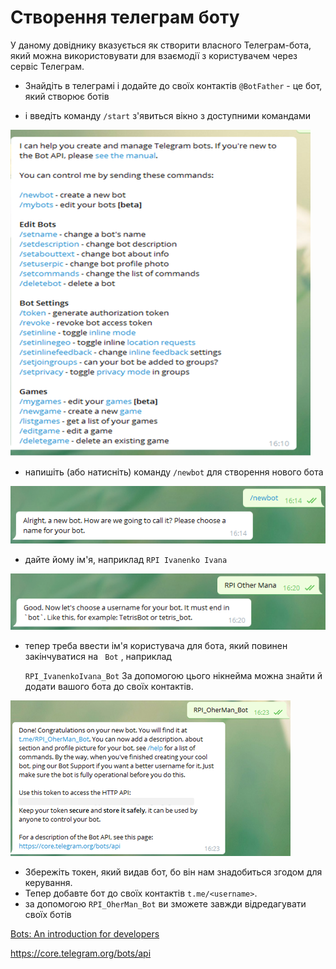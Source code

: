 # Створення телеграм боту

У даному довіднику вказується як створити власного Телеграм-бота, який можна використовувати для взаємодії з користувачем через сервіс Телеграм.

- Знайдіть в телеграмі і додайте до своїх контактів `@BotFather` - це бот, який створює ботів

-  і введіть команду `/start` з'явиться вікно з доступними командами 

![img](botmedia/1.png)

- напишіть (або натисніть) команду `/newbot` для створення нового бота

![img](botmedia/2.png)

- дайте йому ім'я, наприклад `RPI Ivanenko Ivana`

![img](botmedia/3.png)

- тепер треба ввести ім'я користувача для бота, який повинен закінчуватися на ` Bot` , наприклад 

  `RPI_IvanenkoIvana_Bot` За допомогою цього нікнейма можна знайти й додати вашого бота  до своїх контактів. 

![img](botmedia/4.png)

- Збережіть токен, який видав бот, бо він нам  знадобиться згодом для керування.
- Тепер добавте бот до своїх контактів `t.me/<username>`.
- за допомогою `RPI_OherMan_Bot` ви зможете завжди відредагувати своїх ботів

[Bots: An introduction for developers](https://core.telegram.org/bots) 

https://core.telegram.org/bots/api